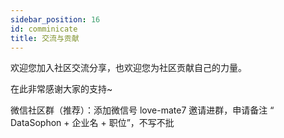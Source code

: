 ```yaml
---
sidebar_position: 16
id: comminicate
title: 交流与贡献
---
```


欢迎您加入社区交流分享，也欢迎您为社区贡献自己的力量。

在此非常感谢大家的支持~

微信社区群（推荐）：添加微信号 love-mate7 邀请进群，申请备注 “ DataSophon + 企业名 + 职位”，不写不批

